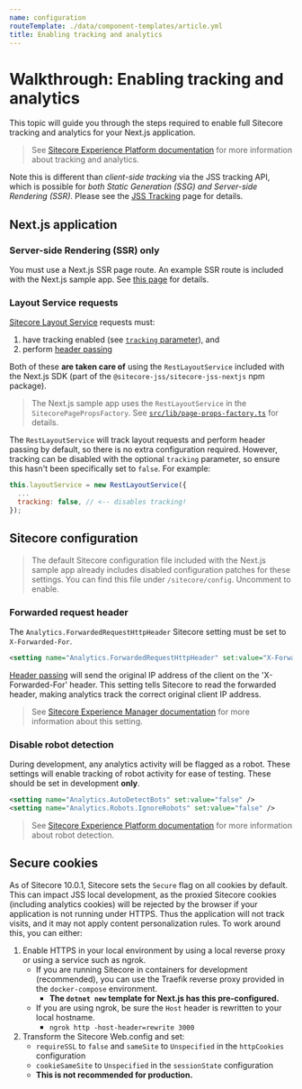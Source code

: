 ```yaml
---
name: configuration
routeTemplate: ./data/component-templates/article.yml
title: Enabling tracking and analytics
---
```

# Walkthrough: Enabling tracking and analytics

This topic will guide you through the steps required to enable full Sitecore tracking and analytics for your Next.js application.

> See [Sitecore Experience Platform documentation](https://doc.sitecore.com/developers/100/sitecore-experience-platform/en/web-tracking.html) for more information about tracking and analytics.

Note this is different than *client-side tracking* via the JSS tracking API, which is possible for *both Static Generation (SSG) and Server-side Rendering (SSR)*. Please see the [JSS Tracking](/docs/fundamentals/services/tracking) page for details.

## Next.js application

### Server-side Rendering (SSR) only

You must use a Next.js SSR page route. An example SSR route is included with the Next.js sample app. See [this page](/docs/nextjs/page-routing/switching-to-ssr) for details.

### Layout Service requests

[Sitecore Layout Service](/docs/fundamentals/services/layout-service) requests must:

1. have tracking enabled (see [`tracking` parameter](/docs/fundamentals/services/layout-service#using-the-layout-service)), and
2. perform [header passing](/docs/nextjs/tracking-and-analytics/overview#header-passing)

Both of these **are taken care of** using the `RestLayoutService` included with the Next.js SDK (part of the `@sitecore-jss/sitecore-jss-nextjs` npm package).

> The Next.js sample app uses the `RestLayoutService` in the `SitecorePagePropsFactory`. See [`src/lib/page-props-factory.ts`](https://github.com/Sitecore/jss/blob/master/samples/nextjs/src/lib/page-props-factory.ts) for details.

The `RestLayoutService` will track layout requests and perform header passing by default, so there is no extra configuration required. However, tracking can be disabled with the optional `tracking` parameter, so ensure this hasn't been specifically set to `false`. For example:

```javascript
this.layoutService = new RestLayoutService({
  ...
  tracking: false, // <-- disables tracking!
});
```

## Sitecore configuration

> The default Sitecore configuration file included with the Next.js sample app already includes disabled configuration patches for these settings. You can find this file under `/sitecore/config`. Uncomment to enable.

### Forwarded request header

The `Analytics.ForwardedRequestHttpHeader` Sitecore setting must be set to `X-Forwarded-For`.

```xml
<setting name="Analytics.ForwardedRequestHttpHeader" set:value="X-Forwarded-For" />
```

[Header passing](/docs/nextjs/tracking-and-analytics/overview#header-passing) will send the original IP address of the client on the 'X-Forwarded-For' header. This setting tells Sitecore to read the forwarded header, making analytics track the correct original client IP address.

> See [Sitecore Experience Manager documentation](https://doc.sitecore.com/developers/100/sitecore-experience-manager/en/set-up-sitecore-ip-geolocation.html) for more information about this setting.

### Disable robot detection

During development, any analytics activity will be flagged as a robot. These settings will enable tracking of robot activity for ease of testing. These should be set in development **only**.

```xml
<setting name="Analytics.AutoDetectBots" set:value="false" />
<setting name="Analytics.Robots.IgnoreRobots" set:value="false" />
```

> See [Sitecore Experience Platform documentation](https://doc.sitecore.com/developers/100/sitecore-experience-platform/en/robot-detection-overview.html) for more information about robot detection.

## Secure cookies

As of Sitecore 10.0.1, Sitecore sets the `Secure` flag on all cookies by default. This can impact JSS local development, as the proxied Sitecore cookies (including analytics cookies) will be rejected by the browser if your application is not running under HTTPS. Thus the application will not track visits, and it may not apply content personalization rules. To work around this, you can either:

1. Enable HTTPS in your local environment by using a local reverse proxy or using a service such as ngrok.
    * If you are running Sitecore in containers for development (recommended), you can use the Traefik reverse proxy provided in the `docker-compose` environment.
        * **The `dotnet new` template for Next.js has this pre-configured.**
    * If you are using ngrok, be sure the `Host` header is rewritten to your local hostname.
        * `ngrok http -host-header=rewrite 3000`
2. Transform the Sitecore Web.config and set:
    * `requireSSL` to `false` and `sameSite` to `Unspecified` in the `httpCookies` configuration
    * `cookieSameSite` to `Unspecified` in the `sessionState` configuration
    * **This is not recommended for production.**
